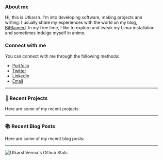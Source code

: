 ### About me
Hi, this is Utkarsh. I'm into developing software, making projects and writing. I usually share my experiences with the world on my blog, [BitBanged](https://bitbanged.com). In my free time, I like to explore and tweak my Linux installation and sometimes indulge myself in anime.

### Connect with me
You can connect with me through the following methods:
- [Portfolio](https://utkarshverma.github.io)
- [Twitter](https://twitter.com/UtkarshVerma_)
- [LinkedIn](https://linkedin.com/in/utkarshvermai)
- [Email](mailto:utkarshverma@protonmail.com)

---

### 📌 Recent Projects
Here are some of my recent projects:
<!-- PROJECTS:START -->
<!-- PROJECTS:END -->

---

### 📚 Recent Blog Posts
Here are some of my recent blog posts:
<!-- BLOG-POSTS:START -->
<!-- BLOG-POSTS:END -->

---

<img align="left" alt="UtkarshVerma's Github Stats" src="https://github-readme-stats.vercel.app/api?username=utkarshverma&show_icons=true&hide_border=true" />
